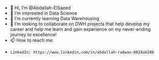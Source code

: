 - 👋 Hi, I’m @Abdallah-ElSaeed
- 👀 I’m interested in Data Science
- 🌱 I’m currently learning Data Warehousing
- 💞️ I’m looking to collaborate on DWH projects that help develop my career and help me learn and gain experience on my never-ending journey to excellence!
- 📫 How to reach me:
-     LinkedIn: https://www.linkedin.com/in/abdallah-radwan-0824ab20b
